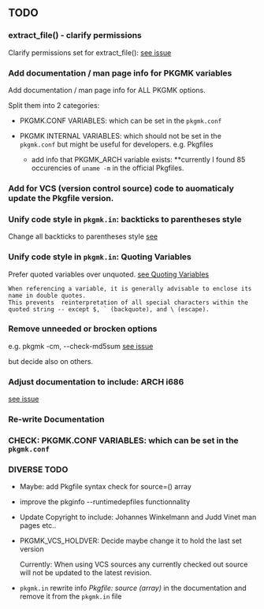 ## TODO

### extract_file() - clarify permissions

Clarify permissions set for extract_file(): [see issue](https://github.com/NuTyX/cards/issues/34)


### Add documentation / man page info for PKGMK variables

Add documentation / man page info for ALL PKGMK options.

Split them into 2 categories:

* PKGMK.CONF VARIABLES: which can be set in the `pkgmk.conf`
* PKGMK INTERNAL VARIABLES: which should not be set in the `pkgmk.conf` but might be useful for developers.
    e.g. Pkgfiles

    * add info that PKGMK_ARCH variable exists: **currently I found 85 occurencies of `uname -m` in the official Pkgfiles.


### Add for VCS (version control source) code to auomaticaly update the Pkgfile version.


### Unify code style in `pkgmk.in`: backticks to parentheses style

Change all backticks to parentheses style [see](http://mywiki.wooledge.org/BashFAQ/082)


### Unify code style in `pkgmk.in`: Quoting Variables

Prefer quoted variables over unquoted. [see Quoting Variables](http://www.tldp.org/LDP/abs/html/quotingvar.html)

```
When referencing a variable, it is generally advisable to enclose its name in double quotes.
This prevents  reinterpretation of all special characters within the
quoted string -- except $, ` (backquote), and \ (escape).
```

### Remove unneeded or brocken options

e.g. pkgmk -cm, --check-md5sum [see issue](https://github.com/NuTyX/cards/issues/33)

but decide also on others.


### Adjust documentation to include: ARCH i686

[see issue](https://github.com/NuTyX/cards/issues/35)


### Re-write Documentation


### CHECK: PKGMK.CONF VARIABLES: which can be set in the `pkgmk.conf`


### DIVERSE TODO

* Maybe: add Pkgfile syntax check for source=() array

* improve the pkginfo --runtimedepfiles functionnality

* Update Copyright to include: Johannes Winkelmann and Judd Vinet  man pages etc..

* PKGMK_VCS_HOLDVER: Decide maybe change it to hold the last set version

    Currently: When using VCS sources any currently checked out source will not be updated to the latest revision.

* `pkgmk.in` rewrite info *Pkgfile: source (array)* in the documentation and remove it from the `pkgmk.in` file
